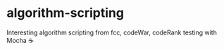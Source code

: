 # algorithm-scripting
Interesting algorithm scripting from fcc, codeWar, codeRank
testing with Mocha :coffee: 

